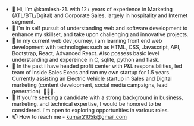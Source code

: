 - 👋 Hi, I’m @kamlesh-21. with 12+ years of experience in Marketing (ATL/BTL/Dgital) and Corporate Sales, largely in hospitality and Internet segment.
- 👀 I’m in self pursuit of understanding web and software development to enhance my skillset, and take upon challenging and innovative projects.
- 🌱 In my current web dev journey, i am learning front end web development with technologies such as HTML, CSS, Javascript, API, Bootstrap, React, Advanced React. Also possess basic level understanding and expereince in C, sqlite, python and flask.
- 👀 In the past i have headed profit center with P&L responsibilities, led team of Inside Sales Execs and ran my own startup for 1.5 years. Currently assisting an Electric Vehicle startup in Sales and Digital marketing (content development, social media campaigns, lead generation)  🚀👩‍💻.
- 💞️ If you're seeking a candidate with a strong background in business, marketing, and technical expertise, I would be honored to be considered. I'm open to exploring opportunities in various roles.  
- 📫 How to reach me  - kumar2105k@gmail.com 

<!---
kamlesh-21/kamlesh-21 is a ✨ special ✨ repository because its `README.md` (this file) appears on your GitHub profile.
You can click the Preview link to take a look at your changes.
--->

